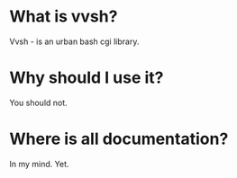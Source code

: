 What is vvsh?
=============

Vvsh - is an urban bash cgi library.

Why should I use it?
====================

You should not.

Where is all documentation?
===========================

In my mind. Yet.